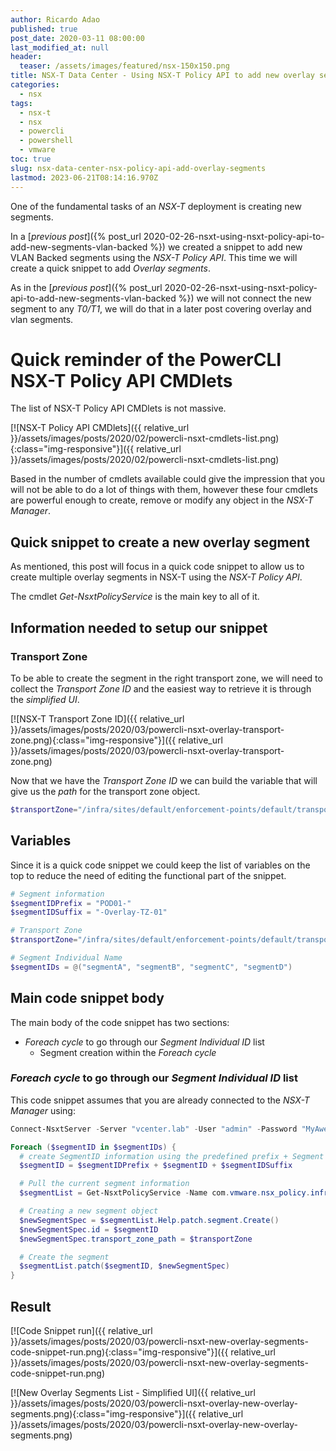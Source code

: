 ```yaml
---
author: Ricardo Adao
published: true
post_date: 2020-03-11 08:00:00
last_modified_at: null
header:
  teaser: /assets/images/featured/nsx-150x150.png
title: NSX-T Data Center - Using NSX-T Policy API to add new overlay segments
categories:
  - nsx
tags:
  - nsx-t
  - nsx
  - powercli
  - powershell
  - vmware
toc: true
slug: nsx-data-center-nsx-policy-api-add-overlay-segments
lastmod: 2023-06-21T08:14:16.970Z
---
```

One of the fundamental tasks of an _NSX-T_ deployment is creating new segments.

In a [_previous post_]({% post_url 2020-02-26-nsxt-using-nsxt-policy-api-to-add-new-segments-vlan-backed %}) we created a snippet to add new VLAN Backed segments using the _NSX-T Policy API_. This time we will create a quick snippet to add _Overlay segments_.

As in the [_previous post_]({% post_url 2020-02-26-nsxt-using-nsxt-policy-api-to-add-new-segments-vlan-backed %}) we will not connect the new segment to any _T0/T1_, we will do that in a later post covering overlay and vlan segments. 

# Quick reminder of the PowerCLI NSX-T Policy API CMDlets

The list of NSX-T Policy API CMDlets is not massive.

[![NSX-T Policy API CMDlets]({{ relative_url }}/assets/images/posts/2020/02/powercli-nsxt-cmdlets-list.png){:class="img-responsive"}]({{ relative_url }}/assets/images/posts/2020/02/powercli-nsxt-cmdlets-list.png)

Based in the number of cmdlets available could give the impression that you will not be able to do a lot of things with them, however these four cmdlets are powerful enough to create, remove or modify any object in the _NSX-T Manager_.

## Quick snippet to create a new overlay segment

As mentioned, this post will focus in a quick code snippet to allow us to create multiple overlay segments in NSX-T using the _NSX-T Policy API_.

The cmdlet _Get-NsxtPolicyService_ is the main key to all of it.

## Information needed to setup our snippet

### Transport Zone

To be able to create the segment in the right transport zone, we will need to collect the _Transport Zone ID_ and the easiest way to retrieve it is through the _simplified UI_.

[![NSX-T Transport Zone ID]({{ relative_url }}/assets/images/posts/2020/03/powercli-nsxt-overlay-transport-zone.png){:class="img-responsive"}]({{ relative_url }}/assets/images/posts/2020/03/powercli-nsxt-overlay-transport-zone.png)

Now that we have the _Transport Zone ID_ we can build the variable that will give us the _path_ for the transport zone object.

```powershell
$transportZone="/infra/sites/default/enforcement-points/default/transport-zones/ce028afd-c95f-4ed8-8fdb-1ecb06fb4bde"
```

## Variables

Since it is a quick code snippet we could keep the list of variables on the top to reduce the need of editing the functional part of the snippet.

```powershell
# Segment information
$segmentIDPrefix = "POD01-"
$segmentIDSuffix = "-Overlay-TZ-01"

# Transport Zone
$transportZone="/infra/sites/default/enforcement-points/default/transport-zones/ce028afd-c95f-4ed8-8fdb-1ecb06fb4bde"

# Segment Individual Name
$segmentIDs = @("segmentA", "segmentB", "segmentC", "segmentD")
```

## Main code snippet body

The main body of the code snippet has two sections:

* _Foreach cycle_ to go through our _Segment Individual ID_ list
  * Segment creation within the _Foreach cycle_

### _Foreach cycle_ to go through our _Segment Individual ID_ list

This code snippet assumes that you are already connected to the _NSX-T Manager_ using:

```powershell
Connect-NsxtServer -Server "vcenter.lab" -User "admin" -Password "MyAwesomePassword"
```

```powershell
Foreach ($segmentID in $segmentIDs) {
  # create SegmentID information using the predefined prefix + Segment Individual ID + suffix from the list
  $segmentID = $segmentIDPrefix + $segmentID + $segmentIDSuffix

  # Pull the current segment information
  $segmentList = Get-NsxtPolicyService -Name com.vmware.nsx_policy.infra.segments

  # Creating a new segment object
  $newSegmentSpec = $segmentList.Help.patch.segment.Create()
  $newSegmentSpec.id = $segmentID
  $newSegmentSpec.transport_zone_path = $transportZone

  # Create the segment
  $segmentList.patch($segmentID, $newSegmentSpec)
}
```

## Result

[![Code Snippet run]({{ relative_url }}/assets/images/posts/2020/03/powercli-nsxt-new-overlay-segments-code-snippet-run.png){:class="img-responsive"}]({{ relative_url }}/assets/images/posts/2020/03/powercli-nsxt-new-overlay-segments-code-snippet-run.png)

[![New Overlay Segments List - Simplified UI]({{ relative_url }}/assets/images/posts/2020/03/powercli-nsxt-overlay-new-overlay-segments.png){:class="img-responsive"}]({{ relative_url }}/assets/images/posts/2020/03/powercli-nsxt-overlay-new-overlay-segments.png)
